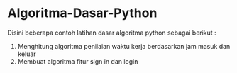 # Algoritma-Dasar-Python
Disini beberapa contoh latihan dasar algoritma python sebagai berikut :

1. Menghitung algoritma penilaian waktu kerja berdasarkan jam masuk dan keluar
2. Membuat algoritma fitur sign in dan login
